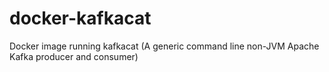 # docker-kafkacat
Docker image running kafkacat (A generic command line non-JVM Apache Kafka producer and consumer)
